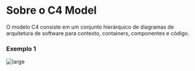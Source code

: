 # Sobre o C4 Model
O modelo C4 consiste em um conjunto hierárquico de diagramas de arquitetura de software para contexto, containers, componentes e código.

### Exemplo 1

![large](http://localhost:8080/c4-model-doc/code/diagram1.png)
